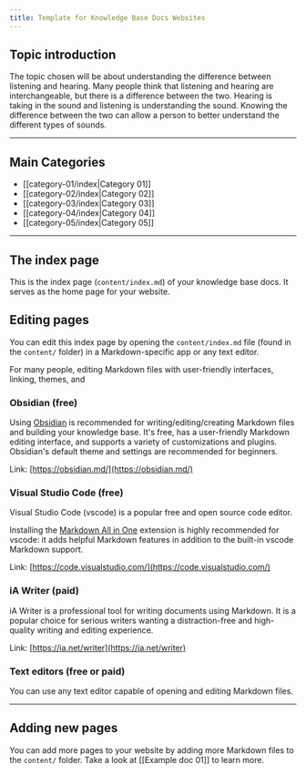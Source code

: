 ```yaml
---
title: Template for Knowledge Base Docs Websites
---
```


## Topic introduction 

The topic chosen will be about understanding the difference between listening and hearing. Many people think that listening and hearing are interchangeable, but there is a difference between the two. Hearing is taking in the sound and listening is understanding the sound. Knowing the difference between the two can allow a person to better understand the different types of sounds.

---

## Main Categories

- [[category-01/index|Category 01]]
- [[category-02/index|Category 02]]
- [[category-03/index|Category 03]]
- [[category-04/index|Category 04]]
- [[category-05/index|Category 05]]

---

## The index page

This is the index page (`content/index.md`) of your knowledge base docs. It serves as the home page for your website.

## Editing pages

You can edit this index page by opening the `content/index.md` file (found in the `content/` folder) in a Markdown-specific app or any text editor. 

For many people, editing Markdown files with user-friendly interfaces, linking, themes, and 

### Obsidian (free)

Using [Obsidian](https://obsidian.md/) is recommended for writing/editing/creating Markdown files and building your knowledge base. It's free, has a user-friendly Markdown editing interface, and supports a variety of customizations and plugins. Obsidian's default theme and settings are recommended for beginners.

Link: [https://obsidian.md/](https://obsidian.md/)

### Visual Studio Code (free)

Visual Studio Code (vscode) is a popular free and open source code editor.

Installing the [Markdown All in One](https://github.com/yzhang-gh/vscode-markdown) extension is highly recommended for vscode: it adds helpful Markdown features in addition to the built-in vscode Markdown support.

Link: [https://code.visualstudio.com/](https://code.visualstudio.com/)

### iA Writer (paid)

iA Writer is a professional tool for writing documents using Markdown. It is a popular choice for serious writers wanting a distraction-free and high-quality writing and editing experience.

Link: [https://ia.net/writer](https://ia.net/writer)

### Text editors (free or paid)

You can use any text editor capable of opening and editing Markdown files. 

---
## Adding new pages

You can add more pages to your website by adding more Markdown files to the `content/` folder. Take a look at [[Example doc 01]] to learn more.

